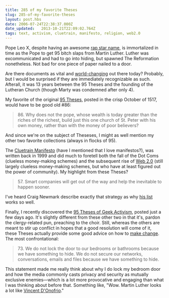 ```yaml
---
title: 285 of my favorite Theses
slug: 285-of-my-favorite-theses
layout: post.hbs
date: 2006-07-24T22:38:37.000Z
date_updated:   2013-10-21T22:09:02.764Z
tags: text, activism, cluetrain, manifesto, religion, web2.0
---
```


Pope Leo X, despite having an awesome <a href="http://rapstarname.com/" title="RapStarName.com">rap star name</a>, is immortalized in time as the Pope to get 95 bitch slaps from Martin Luther. Luther was excommunicated and had to go into hiding, but spawned The Reformation nonetheless. Not bad for one piece of paper nailed to a door.<!--more-->

Are there documents as vital and <a href="http://www.worldchanging.com/" title="Cheap plug for 'WorldChanging'">world-changing</a> out there today? Probably, but I would be surprised if they are immediately recognizable as such. Afterall, it was 13 years between the 95 Theses and the founding of the Lutheran Church (though Marty was condemned after only 4).

My favorite of the original <a href="http://www.iclnet.org/pub/resources/text/wittenberg/luther/web/ninetyfive.html" title="Luther's 95 Theses">95 Theses</a>, posted in the crisp October of 1517, would have to be good old #86:
<blockquote>
86. Why does not the pope, whose wealth is today greater than the riches of the richest, build just this one church of St. Peter with his own money, rather than with the money of poor believers?
</blockquote>

And since we're on the subject of Theseses, I might as well mention my other two favorite collections (always in flocks of 95).

The <a href="http://www.cluetrain.com/" title="Cluetrain.com">Cluetrain Manifesto</a> (have I mentioned that I love manifestos?), was written back in 1999 and did much to foretell both the fall of the Dot Coms (clueless money-making schemes) and the subsequent rise of <a href="http://alistapart.com/articles/web3point0" title="'Web 3.0' on A List Apart">Web 2.0</a> (still largely clueless money-making schemes, but who have at least figured out the power of community). My highlight from these Theses?
<blockquote>
57. Smart companies will get out of the way and help the inevitable to happen sooner.
</blockquote>
I've heard Craig Newmark describe exactly that strategy as why <a href="http://craigslist.org" title="Craig's List">his list</a> works so well.

Finally, I recently discovered the <a href="http://www.scienceaddiction.com/2006/07/23/95-theses-of-geek-activism/" title="ScienceAddiction.com">95 Theses of Geek Activism</a>, posted just a few days ago. It's slightly different from these other two in that it's, pardon the clergy-related pun, preaching to the choir. Still, whereas the others are meant to stir up conflict in hopes that a good resolution will come of it, these Theses actually provide some good advice on how to <a href="http://en.wikipedia.org/wiki/Satyagraha" title="'Satyagraha' on Wikipedia">make change</a>. The most confrontational:
<blockquote>
73. We do not lock the door to our bedrooms or bathrooms because we have something to hide. We do not secure our networks, conversations, emails and files because we have something to hide.
</blockquote>
This statement made me really think about why I do lock my bedroom door and how the media commonly casts privacy and security as mutually exclusive enemies&mdash;which is a lot more provocative and engaging than what I was thinking about before that. Something like, "Wow. Martin Luther looks a lot like <a href="http://www.imdb.com/name/nm0000352/" title="Vince on IMDB">Vincent D'Onofrio</a>."
